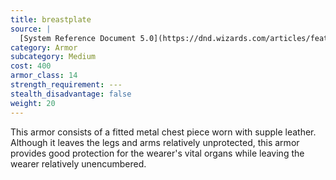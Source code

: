 ```yaml
---
title: breastplate
source: |
  [System Reference Document 5.0](https://dnd.wizards.com/articles/features/systems-reference-document-srd)
category: Armor
subcategory: Medium
cost: 400
armor_class: 14
strength_requirement: ---
stealth_disadvantage: false
weight: 20
---
```


This armor consists of a fitted metal chest piece worn with supple leather. Although it leaves the legs and arms relatively unprotected, this armor provides good protection for the wearer's vital organs while leaving the wearer relatively unencumbered.
